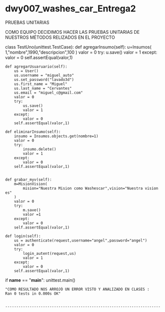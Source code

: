 # dwy007_washes_car_Entrega2

PRUEBAS UNITARIAS

COMO EQUIPO DECIDIMOS HACER LAS PRUEBAS UNITARIAS DE NUESTROS MÉTODOS RELIZADOS EN EL PROYECTO 





class TestUno(unittest.TestCase):
    def agregarInsumo(self):
        u=Insumos(
            1,"nombre",1990,"descripcion",100
        )
        valor = 0
        try:
            u.save()
            valor = 1
        except:
            valor = 0
        self.assertEqual(valor,1)

    def agregarUsuaruario(self):
        us = User()
        us.username = "miguel_auto"
        us.set_password("lavado3d")
        us.first_name = "Miguel"
        us.last_name = "Cervantes"
        us.email = "miguel_c@gmail.com"
        valor = 0
        try:
            us.save()
            valor = 1
        except:
            valor = 0
        self.assertEqual(valor,1)

    def eliminarInsumo(self):
        insumo = Insumos.objects.get(nombre=1)
        valor = 0
        try:
            insumo.delete()
            valor = 1
        except:
            valor = 0
        self.assertEqual(valor,1)


    def grabar_myv(self):
        m=MisionVision(
            mision="Nuestra Mision como Washescar",vision="Nuestra vision es"
        )
        valor = 0
        try:
            m.save()
            valor =1
        except: 
            valor = 0
        self.assertEqual(valor,1)
    
    def login(self):
        us = authenticate(request,username="angel",password="angel")
        valor = 0
        try:
            login_autent(request,us)
            valor = 1
        except:
            valor = 0
        self.assertEqual(valor,1)

if __name__ == "__main__":
    unittest.main()
    
    
    
    "COMO RESULTADO NOS ARROJÓ UN ERROR VISTO Y ANALIZADO EN CLASES :
    Ran 0 tests in 0.000s OK"


    ----------------------------------------------------------------------

